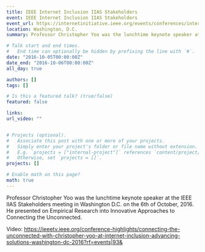 ```yaml
---
title: IEEE Internet Inclusion IIAS Stakeholders
event: IEEE Internet Inclusion IIAS Stakeholders
event_url: https://internetinitiative.ieee.org/events/conferences/internet-inclusion-advancing-solutions-washington-d-c
location: Washington, D.C.
summary: Professor Christopher Yoo was the lunchtime keynote speaker at the IEEE IIAS Stakeholders meeting in Washington D.C. on the 6th of October, 2016. He presented on Empirical Research into Innovative Approaches to Connecting the Unconnected.

# Talk start and end times.
#   End time can optionally be hidden by prefixing the line with `#`.
date: "2016-10-05T00:00:00Z"
date_end: "2016-10-06T00:00:00Z"
all_day: true

authors: []
tags: []

# Is this a featured talk? (true/false)
featured: false

links:
url_video: ""


# Projects (optional).
#   Associate this post with one or more of your projects.
#   Simply enter your project's folder or file name without extension.
#   E.g. `projects = ["internal-project"]` references `content/project/deep-learning/index.md`.
#   Otherwise, set `projects = []`.
projects: []

# Enable math on this page?
math: true
---
```


 Professor Christopher Yoo was the lunchtime keynote speaker at the IEEE IIAS Stakeholders meeting in Washington D.C. on the 6th of October, 2016. He presented on Empirical Research into Innovative Approaches to Connecting the Unconnected.

Video: https://ieeetv.ieee.org/conference-highlights/connecting-the-unconnected-with-christopher-yoo-at-internet-inclusion-advancing-solutions-washington-dc-2016?rf=events|93&
